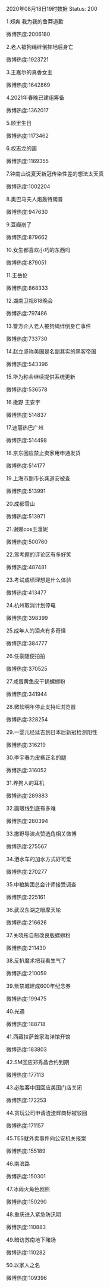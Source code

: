 2020年08月18日19时数据
Status: 200

1.郑爽 我为我的鲁莽道歉

微博热度:2006180

2.老人被狗绳绊倒摔地后身亡

微博热度:1923721

3.王嘉尔的真香女主

微博热度:1642869

4.2021年春晚已建组筹备

微博热度:1362017

5.顾里生日

微博热度:1173462

6.权志龙的画

微博热度:1169355

7.钟南山说夏天新冠传染性差的想法太天真

微博热度:1002204

8.奥巴马夫人炮轰特朗普

微博热度:947630

9.豆瓣崩了

微博热度:879662

10.女生都喜欢小巧的东西吗

微博热度:879051

11.王岳伦

微博热度:868333

12.湖南卫视818晚会

微博热度:797486

13.警方介入老人被狗绳绊倒身亡事件

微博热度:733730

14.赵立坚称美国是名副其实的黑客帝国

微博热度:543396

15.华为称会继续提供系统更新

微博热度:536578

16.撒野 王安宇

微博热度:514837

17.迪丽热巴广州

微博热度:514498

18.京东回应禁止卖家用申通发货

微博热度:514177

19.上海市副市长龚道安被查

微博热度:513991

20.成都雪山

微博热度:513971

21.谢娜cos王漫妮

微博热度:500760

22.驾考题的评论区有多好笑

微博热度:487481

23.考试成绩理想是什么体验

微博热度:413477

24.杭州取消计划停电

微博热度:398399

25.成年人的泪点有多奇怪

微博热度:384777

26.任豪随便拍拍

微博热度:370525

27.咸蛋黄鱼皮干锅螺蛳粉

微博热度:341944

28.微软明年停止支持IE浏览器

微博热度:328254

29.一婴儿经延吉到日本后新冠检测阳性

微博热度:316219

30.李宇春为皮裤正名的腿

微博热度:316052

31.养狗人的耳机

微博热度:289883

32.画眼线到底有多难

微博热度:280394

33.撒野导演点赞选角相关微博

微博热度:275567

34.洒水车的加水方式好可爱

微博热度:270277

35.中粮集团总会计师接受调查

微博热度:225161

36.武汉东湖之眼摩天轮

微博热度:216626

37.关晓彤自制改良版螺蛳粉

微博热度:211430

38.反扒魔术把我看生气了

微博热度:210059

39.紫禁城建成600年纪念券

微博热度:199475

40.光遇

微博热度:188718

41.西藏拉萨首家海洋馆开馆

微博热度:183803

42.SM回应郑秀晶合约到期

微博热度:177113

43.必胜客中国回应美国门店关闭

微博热度:172253

44.贪玩公司申请渣渣辉商标被驳回

微博热度:171157

45.TES就外卖事件向公安机关报案

微博热度:155189

46.南滨路

微博热度:150301

47.冰雨火角色剧照

微博热度:150290

48.重庆进入紧急防汛期

微博热度:110883

49.暗访苏南地下赌场

微博热度:110282

50.以家人之名

微博热度:109396

